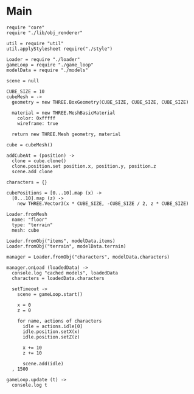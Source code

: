 Main
====

    require "core"
    require "./lib/obj_renderer"

    util = require "util"
    util.applyStylesheet require("./style")

    Loader = require "./loader"
    gameLoop = require "./game_loop"
    modelData = require "./models" 
    
    scene = null 
    
    CUBE_SIZE = 10
    cubeMesh = ->
      geometry = new THREE.BoxGeometry(CUBE_SIZE, CUBE_SIZE, CUBE_SIZE)

      material = new THREE.MeshBasicMaterial
        color: 0xfffff
        wireframe: true

      return new THREE.Mesh geometry, material

    cube = cubeMesh()

    addCubeAt = (position) ->
      clone = cube.clone()
      clone.position.set position.x, position.y, position.z
      scene.add clone

    characters = {}

    cubePositions = [0...10].map (x) ->
      [0...10].map (z) ->
        new THREE.Vector3(x * CUBE_SIZE, -CUBE_SIZE / 2, z * CUBE_SIZE)
  
    Loader.fromMesh
      name: "floor"
      type: "terrain"
      mesh: cube

    Loader.fromObj("items", modelData.items)
    Loader.fromObj("terrain", modelData.terrain)

    manager = Loader.fromObj("characters", modelData.characters)
    
    manager.onLoad (loadedData) ->
      console.log "cached models", loadedData
      characters = loadedData.characters

      setTimeout ->
        scene = gameLoop.start()
        
        x = 0
        z = 0
        
        for name, actions of characters
          idle = actions.idle[0]
          idle.position.setX(x)
          idle.position.setZ(z)
        
          x += 10 
          z += 10
          
          scene.add(idle)
      , 1500

    gameLoop.update (t) ->
      console.log t

